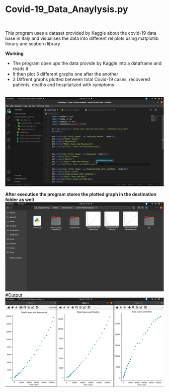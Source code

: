 <h1>Covid-19_Data_Anaylysis.py</h1>
<br />

This program uses a dataset provided by Kaggle about the covid-19 data base in Italy
and visualises the data into different rel plots using matplotlib library and seaborn library

**Working**
- The program open ups the data provide by Kaggle into a dataframe and reads it
- It then plot 3 different graphs one after the another
- 3 Diffrent graphs plotted between total Covid-19 cases, recovered patients, deaths and hospitalized with symptoms

<br />
<img src="Program.png">
<br />

**After execution the program stores the plotted graph in the destination folder as well**
<img src="Screenshot from 2020-09-26 15-46-27.png">
<br />
#Output
![Output](dataplot.png)
